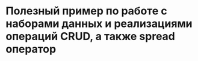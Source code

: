 # Полезный пример по работе с наборами данных и реализациями операций CRUD, а также spread оператор
